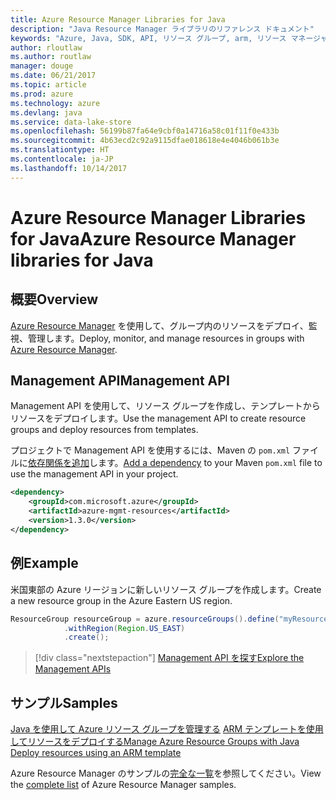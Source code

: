 ```yaml
---
title: Azure Resource Manager Libraries for Java
description: "Java Resource Manager ライブラリのリファレンス ドキュメント"
keywords: "Azure, Java, SDK, API, リソース グループ, arm, リソース マネージャー"
author: rloutlaw
ms.author: routlaw
manager: douge
ms.date: 06/21/2017
ms.topic: article
ms.prod: azure
ms.technology: azure
ms.devlang: java
ms.service: data-lake-store
ms.openlocfilehash: 56199b87fa64e9cbf0a14716a58c01f11f0e433b
ms.sourcegitcommit: 4b63ecd2c92a9115dfae018618e4e4046b061b3e
ms.translationtype: HT
ms.contentlocale: ja-JP
ms.lasthandoff: 10/14/2017
---
```

# <a name="azure-resource-manager-libraries-for-java"></a><span data-ttu-id="eb6f8-104">Azure Resource Manager Libraries for Java</span><span class="sxs-lookup"><span data-stu-id="eb6f8-104">Azure Resource Manager libraries for Java</span></span>

## <a name="overview"></a><span data-ttu-id="eb6f8-105">概要</span><span class="sxs-lookup"><span data-stu-id="eb6f8-105">Overview</span></span>

<span data-ttu-id="eb6f8-106">[Azure Resource Manager](https://docs.microsoft.com/azure/azure-resource-manager/resource-group-overview) を使用して、グループ内のリソースをデプロイ、監視、管理します。</span><span class="sxs-lookup"><span data-stu-id="eb6f8-106">Deploy, monitor, and manage resources in groups with [Azure Resource Manager](https://docs.microsoft.com/azure/azure-resource-manager/resource-group-overview).</span></span>

## <a name="management-api"></a><span data-ttu-id="eb6f8-107">Management API</span><span class="sxs-lookup"><span data-stu-id="eb6f8-107">Management API</span></span>

<span data-ttu-id="eb6f8-108">Management API を使用して、リソース グループを作成し、テンプレートからリソースをデプロイします。</span><span class="sxs-lookup"><span data-stu-id="eb6f8-108">Use the management API to create resource groups and deploy resources from templates.</span></span>

<span data-ttu-id="eb6f8-109">プロジェクトで Management API を使用するには、Maven の `pom.xml` ファイルに[依存関係を追加](https://maven.apache.org/guides/getting-started/index.html#How_do_I_use_external_dependencies)します。</span><span class="sxs-lookup"><span data-stu-id="eb6f8-109">[Add a dependency](https://maven.apache.org/guides/getting-started/index.html#How_do_I_use_external_dependencies) to your Maven `pom.xml` file to use the management API in your project.</span></span>


```XML
<dependency>
    <groupId>com.microsoft.azure</groupId>
    <artifactId>azure-mgmt-resources</artifactId>
    <version>1.3.0</version>
</dependency>
```

## <a name="example"></a><span data-ttu-id="eb6f8-110">例</span><span class="sxs-lookup"><span data-stu-id="eb6f8-110">Example</span></span>

<span data-ttu-id="eb6f8-111">米国東部の Azure リージョンに新しいリソース グループを作成します。</span><span class="sxs-lookup"><span data-stu-id="eb6f8-111">Create a new resource group in the Azure Eastern US region.</span></span>

```java
ResourceGroup resourceGroup = azure.resourceGroups().define("myResourceGroup")
            .withRegion(Region.US_EAST)
            .create();
```

> [!div class="nextstepaction"]
> [<span data-ttu-id="eb6f8-112">Management API を探す</span><span class="sxs-lookup"><span data-stu-id="eb6f8-112">Explore the Management APIs</span></span>](/java/api/overview/azure/resources/managementapi)

## <a name="samples"></a><span data-ttu-id="eb6f8-113">サンプル</span><span class="sxs-lookup"><span data-stu-id="eb6f8-113">Samples</span></span>

<span data-ttu-id="eb6f8-114">[Java を使用して Azure リソース グループを管理する][1] 
[ARM テンプレートを使用してリソースをデプロイする][2]</span><span class="sxs-lookup"><span data-stu-id="eb6f8-114">[Manage Azure Resource Groups with Java][1] 
[Deploy resources using an ARM template][2]</span></span>

[1]: https://github.com/Azure-Samples/resources-java-manage-resource-group
[2]: https://github.com/Azure-Samples/resources-java-deploy-using-arm-template

<span data-ttu-id="eb6f8-115">Azure Resource Manager のサンプルの[完全な一覧](https://azure.microsoft.com/resources/samples/?platform=java&term=resource)を参照してください。</span><span class="sxs-lookup"><span data-stu-id="eb6f8-115">View the [complete list](https://azure.microsoft.com/resources/samples/?platform=java&term=resource) of Azure Resource Manager samples.</span></span>
